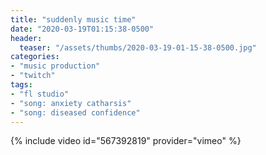 ```yaml
---
title: "suddenly music time"
date: "2020-03-19T01:15:38-0500"
header:
  teaser: "/assets/thumbs/2020-03-19-01-15-38-0500.jpg"
categories:
- "music production"
- "twitch"
tags:
- "fl studio"
- "song: anxiety catharsis"
- "song: diseased confidence"
---
```

{% include video id="567392819" provider="vimeo" %}
